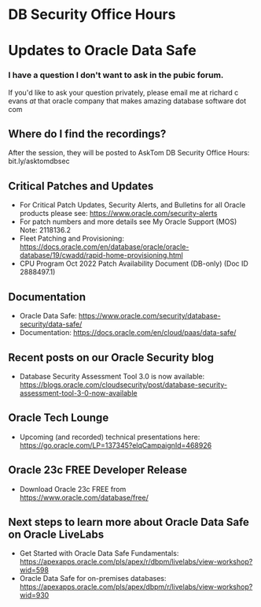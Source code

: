 # DB Security Office Hours
# Updates to Oracle Data Safe

### I have a question I don't want to ask in the pubic forum. 

If you'd like to ask your question privately, please email me at richard c evans _at_ that oracle company that makes amazing database software dot com 

## Where do I find the recordings? 

After the session, they will be posted to AskTom DB Security Office Hours: bit.ly/asktomdbsec

## Critical Patches and Updates

- For Critical Patch Updates, Security Alerts, and Bulletins for all Oracle products please see: https://www.oracle.com/security-alerts
- For patch numbers and more details see My Oracle Support (MOS) Note: 2118136.2 
- Fleet Patching and Provisioning: https://docs.oracle.com/en/database/oracle/oracle-database/19/cwadd/rapid-home-provisioning.html
- CPU Program Oct 2022 Patch Availability Document (DB-only) (Doc ID 2888497.1)	

## Documentation 

- Oracle Data Safe: https://www.oracle.com/security/database-security/data-safe/
- Documentation: https://docs.oracle.com/en/cloud/paas/data-safe/
    
## Recent posts on our Oracle Security blog

- Database Security Assessment Tool 3.0 is now available: https://blogs.oracle.com/cloudsecurity/post/database-security-assessment-tool-3-0-now-available

## Oracle Tech Lounge 

- Upcoming (and recorded) technical presentations here: https://go.oracle.com/LP=137345?elqCampaignId=468926

## Oracle 23c FREE Developer Release

- Download Oracle 23c FREE from https://www.oracle.com/database/free/

## Next steps to learn more about Oracle Data Safe on Oracle LiveLabs

- Get Started with Oracle Data Safe Fundamentals: https://apexapps.oracle.com/pls/apex/r/dbpm/livelabs/view-workshop?wid=598
- Oracle Data Safe for on-premises databases: https://apexapps.oracle.com/pls/apex/dbpm/r/livelabs/view-workshop?wid=930
